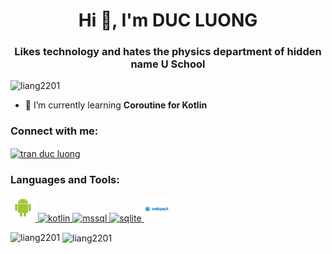 <h1 align="center">Hi 👋, I'm DUC LUONG</h1>
<h3 align="center">Likes technology and hates the physics department of hidden name U School</h3>

<p align="left"> <img src="https://komarev.com/ghpvc/?username=liang2201&label=Profile%20views&color=0e75b6&style=flat" alt="liang2201" /> </p>

- 🌱 I’m currently learning **Coroutine for Kotlin**

<h3 align="left">Connect with me:</h3>
<p align="left">
<a href="https://linkedin.com/in/tran duc luong" target="blank"><img align="center" src="https://raw.githubusercontent.com/rahuldkjain/github-profile-readme-generator/master/src/images/icons/Social/linked-in-alt.svg" alt="tran duc luong" height="30" width="40" /></a>
</p>

<h3 align="left">Languages and Tools:</h3>
<p align="left"> <a href="https://developer.android.com" target="_blank" rel="noreferrer"> <img src="https://raw.githubusercontent.com/devicons/devicon/master/icons/android/android-original-wordmark.svg" alt="android" width="40" height="40"/> </a> <a href="https://kotlinlang.org" target="_blank" rel="noreferrer"> <img src="https://www.vectorlogo.zone/logos/kotlinlang/kotlinlang-icon.svg" alt="kotlin" width="40" height="40"/> </a> <a href="https://www.microsoft.com/en-us/sql-server" target="_blank" rel="noreferrer"> <img src="https://www.svgrepo.com/show/303229/microsoft-sql-server-logo.svg" alt="mssql" width="40" height="40"/> </a> <a href="https://www.sqlite.org/" target="_blank" rel="noreferrer"> <img src="https://www.vectorlogo.zone/logos/sqlite/sqlite-icon.svg" alt="sqlite" width="40" height="40"/> </a> <a href="https://webpack.js.org" target="_blank" rel="noreferrer"> <img src="https://raw.githubusercontent.com/devicons/devicon/d00d0969292a6569d45b06d3f350f463a0107b0d/icons/webpack/webpack-original-wordmark.svg" alt="webpack" width="40" height="40"/> </a> </p>

<p><img align="left" src="https://github-readme-stats.vercel.app/api/top-langs?username=liang2201&show_icons=true&locale=en&layout=compact" alt="liang2201" /></p>

<p>&nbsp;<img align="center" src="https://github-readme-stats.vercel.app/api?username=liang2201&show_icons=true&locale=en" alt="liang2201" /></p>

